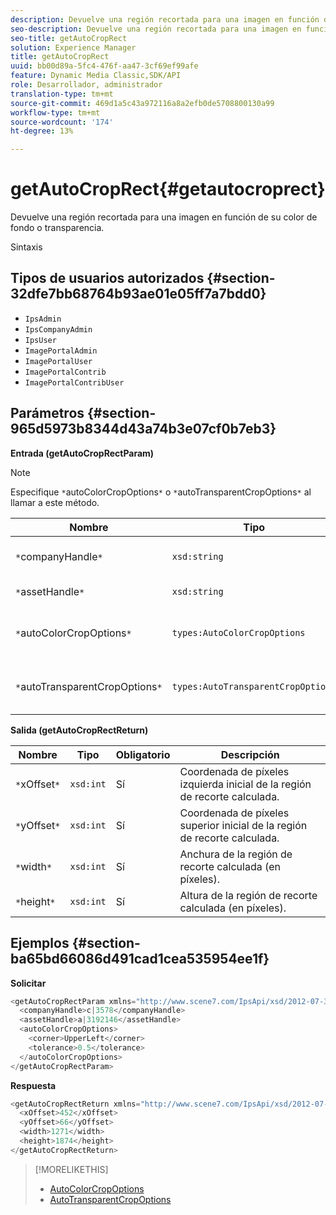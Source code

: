 ```yaml
---
description: Devuelve una región recortada para una imagen en función de su color de fondo o transparencia.
seo-description: Devuelve una región recortada para una imagen en función de su color de fondo o transparencia.
seo-title: getAutoCropRect
solution: Experience Manager
title: getAutoCropRect
uuid: bb00d89a-5fc4-476f-aa47-3cf69ef99afe
feature: Dynamic Media Classic,SDK/API
role: Desarrollador, administrador
translation-type: tm+mt
source-git-commit: 469d1a5c43a972116a8a2efb0de5708800130a99
workflow-type: tm+mt
source-wordcount: '174'
ht-degree: 13%

---
```



# getAutoCropRect{#getautocroprect}

Devuelve una región recortada para una imagen en función de su color de fondo o transparencia.

Sintaxis

## Tipos de usuarios autorizados {#section-32dfe7bb68764b93ae01e05ff7a7bdd0}

* `IpsAdmin`
* `IpsCompanyAdmin`
* `IpsUser`
* `ImagePortalAdmin`
* `ImagePortalUser`
* `ImagePortalContrib`
* `ImagePortalContribUser`

## Parámetros {#section-965d5973b8344d43a74b3e07cf0b7eb3}

**Entrada (getAutoCropRectParam)**

>[!NOTE]
>
>Especifique `*`autoColorCropOptions`*` o `*`autoTransparentCropOptions`*` al llamar a este método.

| Nombre | Tipo | Obligatorio | Descripción |
|---|---|---|---|
| `*`companyHandle`*` | `xsd:string` | Sí | El identificador de la empresa con el recurso con el que desea trabajar. |
| `*`assetHandle`*` | `xsd:string` | Sí | El identificador del recurso con el que desea trabajar. |
| `*`autoColorCropOptions`*` | `types:AutoColorCropOptions` | No | Calcular rectángulo de recorte basado en el color. Consulte [AutoColorCropOptions](../../../types/c-data-types/r-auto-color-crop-options.md#reference-976c3a1f8e47473cae016a4e9e09e4a6). |
| `*`autoTransparentCropOptions`*` | `types:AutoTransparentCropOptions` | No | Calcular rectángulo de recorte basado en la transparencia. Consulte [AutoTransparentCropOptions](../../../types/c-data-types/r-auto-transparent-crop-options.md#reference-f4460b3bdf814f4c85e4f097ea4e6e2b). |

**Salida (getAutoCropRectReturn)**

| Nombre | Tipo | Obligatorio | Descripción |
|---|---|---|---|
| `*`xOffset`*` | `xsd:int` | Sí | Coordenada de píxeles izquierda inicial de la región de recorte calculada. |
| `*`yOffset`*` | `xsd:int` | Sí | Coordenada de píxeles superior inicial de la región de recorte calculada. |
| `*`width`*` | `xsd:int` | Sí | Anchura de la región de recorte calculada (en píxeles). |
| `*`height`*` | `xsd:int` | Sí | Altura de la región de recorte calculada (en píxeles). |

## Ejemplos {#section-ba65bd66086d491cad1cea535954ee1f}

**Solicitar**

```java
<getAutoCropRectParam xmlns="http://www.scene7.com/IpsApi/xsd/2012-07-31-beta">
  <companyHandle>c|3578</companyHandle>
  <assetHandle>a|3192146</assetHandle>
  <autoColorCropOptions>
    <corner>UpperLeft</corner>
    <tolerance>0.5</tolerance>
  </autoColorCropOptions>
</getAutoCropRectParam>
```

**Respuesta**

```java
<getAutoCropRectReturn xmlns="http://www.scene7.com/IpsApi/xsd/2012-07-31-beta">
  <xOffset>452</xOffset>
  <yOffset>66</yOffset>
  <width>1271</width>
  <height>1874</height>
</getAutoCropRectReturn>
```

>[!MORELIKETHIS]
>
>* [AutoColorCropOptions](../../../types/c-data-types/r-auto-color-crop-options.md#reference-976c3a1f8e47473cae016a4e9e09e4a6)
>* [AutoTransparentCropOptions](../../../types/c-data-types/r-auto-transparent-crop-options.md#reference-f4460b3bdf814f4c85e4f097ea4e6e2b)

